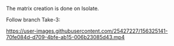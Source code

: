 The matrix creation is done on Isolate.

Follow branch Take-3:



https://user-images.githubusercontent.com/25427227/156325141-70fe084d-d709-4bfe-ab15-006b23085d43.mp4


